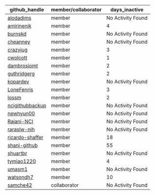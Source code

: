 
| github_handle   | member/collaborator | days_inactive |
|-----------------|----------------------|---------------|
| [alodadims](https://github.com/alodadims) | member               | No Activity Found |
| [amirinenik](https://github.com/amirinenik) | member               | 4             |
| [burnskd](https://github.com/burnskd) | member               | No Activity Found |
| [cheanney](https://github.com/cheanney) | member               | No Activity Found |
| [crazyjug](https://github.com/crazyjug) | member               | 3             |
| [cwolcott](https://github.com/cwolcott) | member               | 1             |
| [dambrosiomt](https://github.com/dambrosiomt) | member               | 2             |
| [guthridgerg](https://github.com/guthridgerg) | member               | 2             |
| [kopardev](https://github.com/kopardev) | member               | No Activity Found |
| [LoneFenris](https://github.com/LoneFenris) | member               | 3             |
| [lossm](https://github.com/lossm) | member               | 2             |
| [ncigithubbackup](https://github.com/ncigithubbackup) | member               | No Activity Found |
| [newhyun00](https://github.com/newhyun00) | member               | No Activity Found |
| [Rajani-NCI](https://github.com/Rajani-NCI) | member               | No Activity Found |
| [raraslw-nih](https://github.com/raraslw-nih) | member               | No Activity Found |
| [ricardo-shaffer](https://github.com/ricardo-shaffer) | member               | 18            |
| [shanj-github](https://github.com/shanj-github) | member               | 55            |
| [shuartbr](https://github.com/shuartbr) | member               | No Activity Found |
| [tymiao1220](https://github.com/tymiao1220) | member               | 4             |
| [umasm1](https://github.com/umasm1) | member               | No Activity Found |
| [watsondh7](https://github.com/watsondh7) | member               | 10            |
| [samche42](https://github.com/samche42) | collaborator         | No Activity Found |
